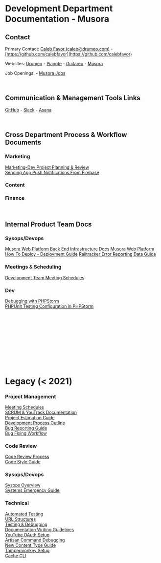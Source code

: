 # Development Department Documentation - Musora

## Contact

Primary Contact: [Caleb Favor (caleb@drumeo.com)](caleb@drumeo.com) - 
[https://github.com/calebfavor](https://github.com/calebfavor)

Websites: [Drumeo](https://www.drumeo.com/) - 
[Pianote](https://www.pianote.com/) - 
[Guitareo](https://www.guitareo.com/) - 
[Musora](https://www.musora.com/)

Job Openings: - [Musora Jobs](https://www.musora.com/jobs)

<br>


## Communication & Management Tools Links

[GitHub](https://github.com/railroadmedia) - 
[Slack](https://musora.slack.com/) - 
[Asana](https://app.asana.com/0/1182507146429289/overview)

<br>


## Cross Department Process & Workflow Documents

### Marketing

[Marketing-Dev Project Planning & Review](docs/cross-department-process-and-workflow-documents/marketing-dev-project-planning-and-review.md)  
[Sending App Push Notifications From Firebase](docs/cross-department-process-and-workflow-documents/sending-app-push-notifications-in-firebase.md)

### Content

### Finance

<br>


## Internal Product Team Docs

### Sysops/Devops
[Musora Web Platform Back End Infrastructure Docs](docs/devops-sysops/musora-web-platform-back-end-infrustructure-docs.md)
[Musora Web Platform How To Deploy - Deployment Guide](docs/devops-sysops/musora-web-platform-environments-and-deployment-docs.md)
[Railtracker Error Reporting Data Guide](docs/devops-sysops/railtracker-error-reporting-data-guide.md)

### Meetings & Scheduling

[Development Team Meeting Schedules](docs/meetings/dev-meeting-schedules.md)

### Dev

[Debugging with PHPStorm](docs/dev/debugging-with-phpstorm.md)  
[PHPUnit Testing Configuration in PHPStorm](docs/dev/phpunit-testing-config-in-phpstorm.md)


<br><br><br>
<br><br><br>
---
# Legacy (< 2021)
### Project Management

[Meeting Schedules](docs/legacy/project-management/meeting-schedules.md)  
[SCRUM & YouTrack Documentation](docs/legacy/project-management/scrum-youtrack.md)  
[Project Estimation Guide](docs/legacy/project-management/project-estimation-system-dev-days.md)  
[Development Process Outline](docs/legacy/project-management/development-process-overview.md)  
[Bug Reporting Guide](docs/legacy/project-management/bug-reporting-guide-and-examples.md)  
[Bug Fixing Workflow](docs/legacy/project-management/bug-fixing-workflow.md)  


### Code Review

[Code Review Process](docs/legacy/code-review/code-review.md)  
[Code Style Guide](docs/legacy/code-review/code-style-guide.md)  


### Sysops/Devops

[Sysops Overview](docs/legacy/sysops-devops/sysops-overview.md)  
[Systems Emergency Guide](docs/legacy/sysops-devops/systems-emergency-guide.md)  


### Technical

[Automated Testing](docs/legacy/technical/automated-testing.md)  
[URL Structures](docs/legacy/technical/brand-application-url-structure.md)  
[Testing & Debugging](docs/legacy/technical/testing-and-debugging.md)  
[Documentation Writing Guidelines](docs/legacy/technical/writing-documentation-guidelines.md)  
[YouTube OAuth Setup](docs/legacy/technical/youtube-oauth-api-setup.md)  
[Artisan Command Debugging](docs/legacy/technical/artisan-command-debug.md)  
[New Content Type Guide](docs/legacy/technical/new-content-type-backend-instructions.md)  
[Tampermonkey Setup](docs/legacy/technical/tampermonkey.md)  
[Cache CLI](docs/legacy/technical/cache-cli.md)  
